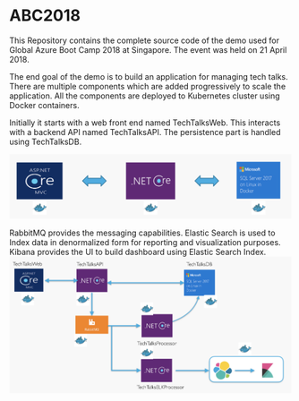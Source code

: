 # ABC2018
This Repository contains the complete source code of the demo used for Global Azure Boot Camp 2018 at Singapore. The event was held on 21 April 2018.

The end goal of the demo is to build an application for managing tech talks. There are multiple components which are added progressively to scale the application. All the components are deployed to Kubernetes cluster using Docker containers.

Initially it starts with a web front end named TechTalksWeb. This interacts with a backend API named TechTalksAPI. The persistence part is handled using TechTalksDB.

![v1 application overview](/Images/V1-application-overview.png)

RabbitMQ provides the messaging capabilities. Elastic Search is used to Index data in denormalized form for reporting and visualization purposes. Kibana provides the UI to build dashboard using Elastic Search Index.
![Final application overview](/Images/Final-application-overview.png)